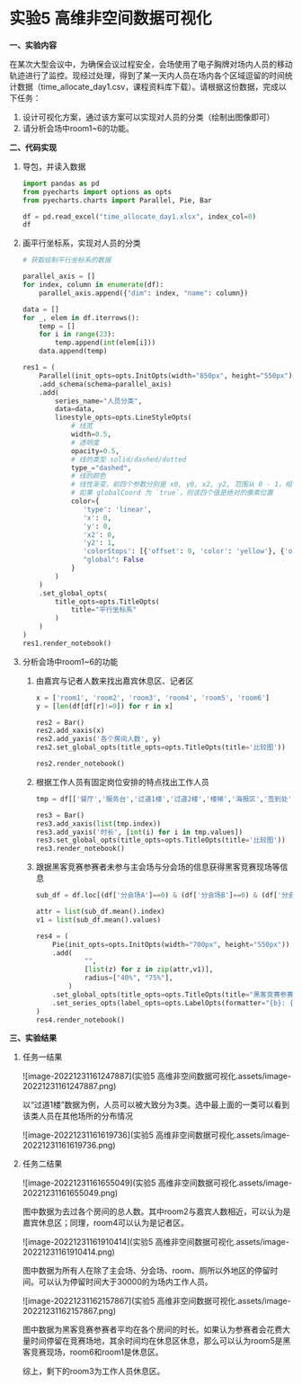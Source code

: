 # 实验5 高维非空间数据可视化

**一、实验内容**

在某次大型会议中，为确保会议过程安全，会场使用了电子胸牌对场内人员的移动轨迹进行了监控。现经过处理，得到了某一天内人员在场内各个区域逗留的时间统计数据（time_allocate_day1.csv，课程资料库下载）。请根据这份数据，完成以下任务：

1. 设计可视化方案，通过该方案可以实现对人员的分类（绘制出图像即可）
2. 请分析会场中room1~6的功能。

**二、代码实现**

1. 导包，并读入数据

    ``` python
    import pandas as pd
    from pyecharts import options as opts
    from pyecharts.charts import Parallel, Pie, Bar
    
    df = pd.read_excel("time_allocate_day1.xlsx", index_col=0)
    df
    ```

2. 画平行坐标系，实现对人员的分类

    ``` python
    # 获取绘制平行坐标系的数据
    
    parallel_axis = []
    for index, column in enumerate(df):
        parallel_axis.append({"dim": index, "name": column})
    
    data = []
    for _, elem in df.iterrows():
        temp = []
        for i in range(23):
            temp.append(int(elem[i]))
        data.append(temp)
    
    res1 = (
        Parallel(init_opts=opts.InitOpts(width="850px", height="550px"))
        .add_schema(schema=parallel_axis)
        .add(
            series_name="人员分类",
            data=data,
            linestyle_opts=opts.LineStyleOpts(
                # 线宽
                width=0.5,
                # 透明度
                opacity=0.5,
                # 线的类型 solid/dashed/dotted
                type_="dashed",
                # 线的颜色
                # 线性渐变，前四个参数分别是 x0, y0, x2, y2, 范围从 0 - 1，相当于在图形包围盒中的百分比
                # 如果 globalCoord 为 `true`，则该四个值是绝对的像素位置
                color={
                   'type': 'linear',
                   'x': 0,
                   'y': 0,
                   'x2': 0,
                   'y2': 1,
                   'colorStops': [{'offset': 0, 'color': 'yellow'}, {'offset': 1, 'color': "purple"}],
                   "global": False
                }
            )
        )
        .set_global_opts(
            title_opts=opts.TitleOpts(
                title="平行坐标系"
            )
        )
    )
    res1.render_notebook()
    ```

3. 分析会场中room1~6的功能

    1. 由嘉宾与记者人数来找出嘉宾休息区、记者区

        ``` python
        x = ['room1', 'room2', 'room3', 'room4', 'room5', 'room6']
        y = [len(df[df[r]!=0]) for r in x]
        
        res2 = Bar()
        res2.add_xaxis(x)
        res2.add_yaxis('各个房间人数', y)
        res2.set_global_opts(title_opts=opts.TitleOpts(title='比较图'))
        
        res2.render_notebook()
        
        ```

    2. 根据工作人员有固定岗位安排的特点找出工作人员

        ``` python
        tmp = df[['餐厅','服务台','过道1楼','过道2楼','楼梯','海报区','签到处','休闲区','展厅']].sum(axis=1)
        
        res3 = Bar()
        res3.add_xaxis(list(tmp.index))
        res3.add_yaxis('时长', [int(i) for i in tmp.values])
        res3.set_global_opts(title_opts=opts.TitleOpts(title='比较图'))
        res3.render_notebook()
        ```

    3. 跟据黑客竞赛参赛者未参与主会场与分会场的信息获得黑客竞赛现场等信息

        ``` python
        sub_df = df.loc[(df['分会场A']==0) & (df['分会场B']==0) & (df['分会场C']==0) & (df['分会场D']==0) & (df['主会场']==0),['room1','room2','room3','room4','room5','room6']]
        
        attr = list(sub_df.mean().index)
        v1 = list(sub_df.mean().values)
        
        res4 = (
            Pie(init_opts=opts.InitOpts(width="700px", height="550px"))
            .add(
                    "",
                    [list(z) for z in zip(attr,v1)],
                    radius=["40%", "75%"],
                )
            .set_global_opts(title_opts=opts.TitleOpts(title="黑客竞赛参赛者在各房间时长"))
            .set_series_opts(label_opts=opts.LabelOpts(formatter="{b}: {c}"))
        )
        res4.render_notebook()
        ```

**三、实验结果**

1. 任务一结果

    ![image-20221231161247887](实验5 高维非空间数据可视化.assets/image-20221231161247887.png)

    以“过道1楼”数据为例，人员可以被大致分为3类。选中最上面的一类可以看到该类人员在其他场所的分布情况

    ![image-20221231161619736](实验5 高维非空间数据可视化.assets/image-20221231161619736.png)

2. 任务二结果

    ![image-20221231161655049](实验5 高维非空间数据可视化.assets/image-20221231161655049.png)

    图中数据为去过各个房间的总人数。其中room2与嘉宾人数相近，可以认为是嘉宾休息区；同理，room4可以认为是记者区。

    ![image-20221231161910414](实验5 高维非空间数据可视化.assets/image-20221231161910414.png)

    图中数据为所有人在除了主会场、分会场、room、厕所以外地区的停留时间。可以认为停留时间大于30000的为场内工作人员。

    ![image-20221231162157867](实验5 高维非空间数据可视化.assets/image-20221231162157867.png)

    图中数据为黑客竞赛参赛者平均在各个房间的时长。如果认为参赛者会花费大量时间停留在竞赛场地，其余时间均在休息区休息，那么可以认为room5是黑客竞赛现场，room6和room1是休息区。

    综上，剩下的room3为工作人员休息区。